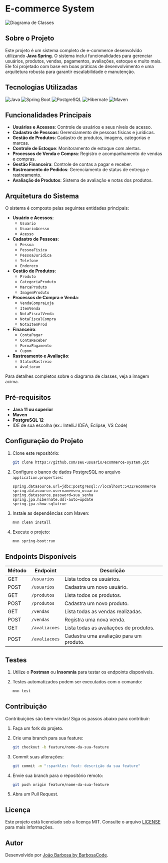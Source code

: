 # E-commerce System

![Diagrama de Classes](./resource/static/img/Sistema%20E-commerce%20Diagrama%20Classe.jpg)

## Sobre o Projeto

Este projeto é um sistema completo de e-commerce desenvolvido utilizando **Java Spring**. O sistema inclui funcionalidades para gerenciar usuários, produtos, vendas, pagamentos, avaliações, estoque e muito mais. Ele foi projetado com base em boas práticas de desenvolvimento e uma arquitetura robusta para garantir escalabilidade e manutenção.

## Tecnologias Utilizadas

![Java](https://img.shields.io/badge/Java-11-orange?style=for-the-badge&logo=java)
![Spring Boot](https://img.shields.io/badge/Spring_Boot-2.7.5-brightgreen?style=for-the-badge&logo=springboot)
![PostgreSQL](https://img.shields.io/badge/PostgreSQL-12-blue?style=for-the-badge&logo=postgresql)
![Hibernate](https://img.shields.io/badge/Hibernate-5.6.7-purple?style=for-the-badge&logo=hibernate)
![Maven](https://img.shields.io/badge/Maven-3.8.5-C71A36?style=for-the-badge&logo=apachemaven)

## Funcionalidades Principais

- **Usuários e Acessos**: Controle de usuários e seus níveis de acesso.
- **Cadastro de Pessoas**: Gerenciamento de pessoas físicas e jurídicas.
- **Gestão de Produtos**: Cadastro de produtos, imagens, categorias e marcas.
- **Controle de Estoque**: Monitoramento de estoque com alertas.
- **Processos de Venda e Compra**: Registro e acompanhamento de vendas e compras.
- **Gestão Financeira**: Controle de contas a pagar e receber.
- **Rastreamento de Pedidos**: Gerenciamento de status de entrega e rastreamento.
- **Avaliação de Produtos**: Sistema de avaliação e notas dos produtos.

## Arquitetura do Sistema

O sistema é composto pelas seguintes entidades principais:

- **Usuário e Acessos**:
  - `Usuario`
  - `UsuarioAcesso`
  - `Acesso`
- **Cadastro de Pessoas**:
  - `Pessoa`
  - `PessoaFisica`
  - `PessoaJuridica`
  - `Telefone`
  - `Endereco`
- **Gestão de Produtos**:
  - `Produto`
  - `CategoriaProduto`
  - `MarcaProduto`
  - `ImagemProduto`
- **Processos de Compra e Venda**:
  - `VendaCompraLoja`
  - `ItemVenda`
  - `NotaFiscalVenda`
  - `NotaFiscalCompra`
  - `NotaItemProd`
- **Financeiro**:
  - `ContaPagar`
  - `ContaReceber`
  - `FormaPagamento`
  - `Cupom`
- **Rastreamento e Avaliação**:
  - `StatusRastreio`
  - `Avaliacao`

Para detalhes completos sobre o diagrama de classes, veja a imagem acima.

## Pré-requisitos

- **Java 11 ou superior**
- **Maven**
- **PostgreSQL 12**
- IDE de sua escolha (ex.: IntelliJ IDEA, Eclipse, VS Code)

## Configuração do Projeto

1. Clone este repositório:

   ```bash
   git clone https://github.com/seu-usuario/ecommerce-system.git
   ```

2. Configure o banco de dados PostgreSQL no arquivo `application.properties`:

   ```properties
   spring.datasource.url=jdbc:postgresql://localhost:5432/ecommerce
   spring.datasource.username=seu_usuario
   spring.datasource.password=sua_senha
   spring.jpa.hibernate.ddl-auto=update
   spring.jpa.show-sql=true
   ```

3. Instale as dependências com Maven:

   ```bash
   mvn clean install
   ```

4. Execute o projeto:

   ```bash
   mvn spring-boot:run
   ```

## Endpoints Disponíveis

| Método | Endpoint      | Descrição                               |
| ------ | ------------- | --------------------------------------- |
| GET    | `/usuarios`   | Lista todos os usuários.                |
| POST   | `/usuarios`   | Cadastra um novo usuário.               |
| GET    | `/produtos`   | Lista todos os produtos.                |
| POST   | `/produtos`   | Cadastra um novo produto.               |
| GET    | `/vendas`     | Lista todas as vendas realizadas.       |
| POST   | `/vendas`     | Registra uma nova venda.                |
| GET    | `/avaliacoes` | Lista todas as avaliações de produtos.  |
| POST   | `/avaliacoes` | Cadastra uma avaliação para um produto. |

## Testes

1. Utilize o **Postman** ou **Insomnia** para testar os endpoints disponíveis.
2. Testes automatizados podem ser executados com o comando:

   ```bash
   mvn test
   ```

## Contribuição

Contribuições são bem-vindas! Siga os passos abaixo para contribuir:

1. Faça um fork do projeto.
2. Crie uma branch para sua feature:

   ```bash
   git checkout -b feature/nome-da-sua-feature
   ```

3. Commit suas alterações:

   ```bash
   git commit -m ":sparkles: feat: descrição da sua feature"
   ```

4. Envie sua branch para o repositório remoto:

   ```bash
   git push origin feature/nome-da-sua-feature
   ```

5. Abra um Pull Request.

## Licença

Este projeto está licenciado sob a licença MIT. Consulte o arquivo [LICENSE](./LICENSE) para mais informações.

## Autor

Desenvolvido por [João Barbosa by BarbosaCode](https://joaobarbosadev.vercel.app/).